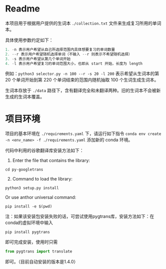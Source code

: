 # Readme

本项目用于根据用户提供的生词本 `./collection.txt` 文件来生成复习所用的单词本。

具体使用参数约定如下：

```python
1. -n 表示用户希望从自己所选择范围内具体想要复习的单词数量
2. --r 表示用户希望随机选择单词（不输入 --r 则表示不希望随机选择）
3. -s 表示用户希望从第几个单词开始
4. -l 表示用户希望复习的单词范围大小，也即从 start 开始，长度为 length
```

例如：`python3 selector.py -n 100 --r -s 20 -l 200` 表示希望从生词本的第 20 个单词开始到第 220 个单词结束的范围内随机抽取 100 个生词生成生词本。

生词本存放于 `./data` 路径下，含有翻译完全和未翻译两种。旧的生词本不会被新生成的生词本覆盖。

# 项目环境

项目的基本环境在 `./requirements.yaml` 下，请运行如下指令 `conda env create -n <env_name> -f ./requirements.yaml` 添加新的 conda 环境。

代码中利用的谷歌翻译库安装方法如下：

1. Enter the file that contains the library:

```shell
cd py-googletrans
```

2.  Command to load the library: 

```shell
python3 setup.py install
```

Or use anthor universal command: 

```shell
pip install -e $(pwd)
```

注：如果该安装包安装失败的话，可尝试使用pygtrans库，安装方法如下：在conda的虚拟环境中输入
```shell
pip install pygtrans
```
即可完成安装，使用时只需
```python
from pygtrans import translate
```
即可。（目前自动安装的版本是1.4.0）
